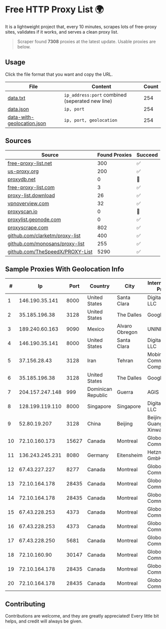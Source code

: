 
# Free HTTP Proxy List 🌍

It is a lightweight project that, every 10 minutes, scrapes lots of free-proxy sites, validates if it works, and serves a clean proxy list.


> Scraper found **7308** proxies at the latest update. Usable proxies are below.

## Usage

Click the file format that you want and copy the URL.


|File|Content|Count|
|----|-------|-----|
|[data.txt](https://raw.githubusercontent.com/themiralay/Proxy-List-World/master/data.txt)|`ip_address:port` combined (seperated new line)|254|
|[data.json](https://raw.githubusercontent.com/themiralay/Proxy-List-World/master/data.json)|`ip, port`|254|
|[data-with-geolocation.json](https://raw.githubusercontent.com/themiralay/Proxy-List-World/master/data-with-geolocation.json)|`ip, port, geolocation`|254|

## Sources

|Source|Found Proxies|Succeed|
|------|-------------|-------|
|[free-proxy-list.net](https://free-proxy-list.net)|300|✅|
|[us-proxy.org](https://www.us-proxy.org)|200|✅|
|[proxydb.net](http://proxydb.net)|0|🚫|
|[free-proxy-list.com](https://free-proxy-list.com/?page=&port=&type%5B%5D=http&type%5B%5D=https&up_time=0&search=Search)|3|✅|
|[proxy-list.download](https://www.proxy-list.download/HTTP)|26|✅|
|[vpnoverview.com](https://vpnoverview.com/privacy/anonymous-browsing/free-proxy-servers)|32|✅|
|[proxyscan.io](https://www.proxyscan.io)|0|🚫|
|[proxylist.geonode.com](https://proxylist.geonode.com/api/proxy-list?limit=300&page=1&sort_by=lastChecked&sort_type=desc&protocols=http,https)|0|✅|
|[proxyscrape.com](https://api.proxyscrape.com/v2/?request=displayproxies&protocol=http&timeout=10000&country=all&ssl=all&anonymity=all)|802|✅|
|[github.com/clarketm/proxy-list](https://raw.githubusercontent.com/clarketm/proxy-list/master/proxy-list-raw.txt)|400|✅|
|[github.com/monosans/proxy-list](https://raw.githubusercontent.com/monosans/proxy-list/main/proxies/http.txt)|255|✅|
|[github.com/TheSpeedX/PROXY-List](https://raw.githubusercontent.com/TheSpeedX/PROXY-List/master/http.txt)|5290|✅|


## Sample Proxies With Geolocation Info

|#|Ip|Port|Country|City|Internet Service Provider|
|-|--|----|-------|----|-------------------------|
|1|146.190.35.141|8000|United States|Santa Clara|DigitalOcean, LLC|
|2|35.185.196.38|3128|United States|The Dalles|Google LLC|
|3|189.240.60.163|9090|Mexico|Alvaro Obregon|UNINET|
|4|146.190.35.141|8000|United States|Santa Clara|DigitalOcean, LLC|
|5|37.156.28.43|3128|Iran|Tehran|Mobin Net Communication Company|
|6|35.185.196.38|3128|United States|The Dalles|Google LLC|
|7|204.157.247.148|999|Dominican Republic|Guerra|AGIS|
|8|128.199.119.110|8000|Singapore|Singapore|DigitalOcean, LLC|
|9|52.80.19.207|3128|China|Beijing|Beijing Guanghuan Xinwang Digital|
|10|72.10.160.173|15627|Canada|Montreal|GloboTech Communications|
|11|136.243.245.231|8080|Germany|Eitensheim|Hetzner Online GmbH|
|12|67.43.227.227|8277|Canada|Montreal|GloboTech Communications|
|13|72.10.164.178|28435|Canada|Montreal|GloboTech Communications|
|14|72.10.164.178|28435|Canada|Montreal|GloboTech Communications|
|15|67.43.228.253|4373|Canada|Montreal|GloboTech Communications|
|16|67.43.228.253|4373|Canada|Montreal|GloboTech Communications|
|17|67.43.228.250|5681|Canada|Montreal|GloboTech Communications|
|18|72.10.160.90|30147|Canada|Montreal|GloboTech Communications|
|19|72.10.164.178|28435|Canada|Montreal|GloboTech Communications|
|20|72.10.164.178|28435|Canada|Montreal|GloboTech Communications|



## Contributing

Contributions are welcome, and they are greatly appreciated! Every
little bit helps, and credit will always be given.


